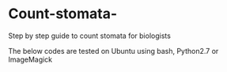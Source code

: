 # Count-stomata-
Step by step guide to count stomata for biologists

The below codes are tested on Ubuntu using bash, Python2.7 or ImageMagick
